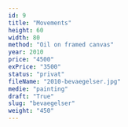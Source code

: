 ```yaml
---
id: 9
title: "Movements"
height: 60
width: 80
method: "Oil on framed canvas"
year: 2010
price: "4500"
exPrice: "3500"
status: "privat"
fileName: "2010-bevaegelser.jpg"
medie: "painting"
draft: "True"
slug: "bevaegelser"
weight: "450"
---
```


